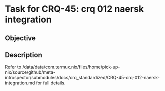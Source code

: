 # Task for CRQ-45: crq 012 naersk integration

## Objective


## Description


Refer to /data/data/com.termux.nix/files/home/pick-up-nix/source/github/meta-introspector/submodules/docs/crq_standardized/CRQ-45-crq-012-naersk-integration.md for full details.

